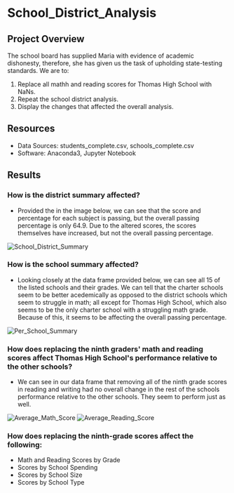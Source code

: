 # School_District_Analysis

## Project Overview
The school board has supplied Maria with evidence of academic dishonesty, therefore, she has given us the task of upholding state-testing standards. We are to:
  1. Replace all mathh and reading scores for Thomas High School with NaNs.
  2. Repeat the school district analysis.
  3. Display the changes that affected the overall analysis.

## Resources
- Data Sources: students_complete.csv, schools_complete.csv
- Software: Anaconda3, Jupyter Notebook

## Results
### How is the district summary affected?
- Provided the in the image below, we can see that the score and percentage for each subject is passing, but the overall passing percentage is only 64.9. Due to the altered scores, the scores themselves have increased, but not the overall passing percentage.

![School_District_Summary](https://user-images.githubusercontent.com/110737061/189000780-5e01ed93-6ba6-4941-9532-2a8ddf095292.png)

### How is the school summary affected?
- Looking closely at the data frame provided below, we can see all 15 of the listed schools and their grades. We can tell  that the charter schools seem to be better acedemically as opposed to the district schools which seem to struggle in math; all except for Thomas High School, which also seems to be the only charter school with a struggling math grade. Because of this, it seems to be affecting the overall passing percentage.
    
![Per_School_Summary](https://user-images.githubusercontent.com/110737061/189002569-45247ed0-2ff2-4428-98e0-b355195347cf.png)

### How does replacing the ninth graders' math and reading scores affect Thomas High School's performance relative to the other schools?
- We can see in our data frame that removing all of the ninth grade scores in reading and writing had no overall change in the rest of the schools performance relative to the other schools. They seem to perform just as well.

![Average_Math_Score](https://user-images.githubusercontent.com/110737061/189005755-884783a7-0d64-43bb-9bbd-5289b633720b.png)
![Average_Reading_Score](https://user-images.githubusercontent.com/110737061/189005635-06ccc4b9-464e-4dbc-9105-f461b018c05f.png)

### How does replacing the ninth-grade scores affect the following:
- Math and Reading Scores by Grade
- Scores by School Spending
- Scores by School Size
- Scores by School Type
